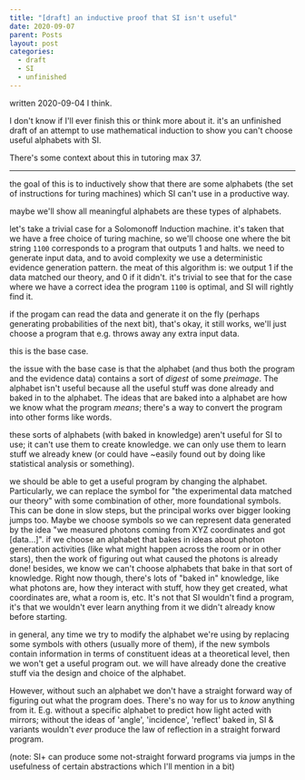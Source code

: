 ```yaml
---
title: "[draft] an inductive proof that SI isn't useful"
date: 2020-09-07
parent: Posts
layout: post
categories:
  - draft
  - SI
  - unfinished
---
```


written 2020-09-04 I think.

I don't know if I'll ever finish this or think more about it. it's an unfinished draft of an attempt to use mathematical induction to show you can't choose useful alphabets with SI.

There's some context about this in tutoring max 37.

----

the goal of this is to inductively show that there are some alphabets (the set of instructions for turing machines) which SI can't use in a productive way. 

maybe we'll show all meaningful alphabets are these types of alphabets.


let's take a trivial case for a Solomonoff Induction machine.
it's taken that we have a free choice of turing machine, so we'll choose one where the bit string `1100` corresponds to a program that outputs 1 and halts.
we need to generate input data, and to avoid complexity we use a deterministic evidence generation pattern.
the meat of this algorithm is: we output 1 if the data matched our theory, and 0 if it didn't.
it's trivial to see that for the case where we have a correct idea the program `1100` is optimal, and SI will rightly find it.

if the progam can read the data and generate it on the fly (perhaps generating probabilities of the next bit), that's okay, it still works, we'll just choose a program that e.g. throws away any extra input data.

this is the base case.

the issue with the base case is that the alphabet (and thus both the program and the evidence data) contains a sort of *digest* of some *preimage*. The alphabet isn't useful because all the useful stuff was done already and baked in to the alphabet. The ideas that are baked into a alphabet are how we know what the program *means*; there's a way to convert the program into other forms like words.

these sorts of alphabets (with baked in knowledge) aren't useful for SI to use; it can't use them to create knowledge. we can only use them to learn stuff we already knew (or could have ~easily found out by doing like statistical analysis or something).

we should be able to get a useful program by changing the alphabet. Particularly, we can replace the symbol for "the experimental data matched our theory" with some combination of other, more foundational symbols. This can be done in slow steps, but the principal works over bigger looking jumps too. Maybe we choose symbols so we can represent data generated by the idea "we measured photons coming from XYZ coordinates and got [data...]". if we choose an alphabet that bakes in ideas about photon generation activities (like what might happen across the room or in other stars), then the work of figuring out what caused the photons is already done! besides, we know we can't choose alphabets that bake in that sort of knowledge. Right now though, there's lots of "baked in" knowledge, like what photons are, how they interact with stuff, how they get created, what coordinates are, what a room is, etc. It's not that SI wouldn't find a program, it's that we wouldn't ever learn anything from it we didn't already know before starting.

in general, any time we try to modify the alphabet we're using by replacing some symbols with others (usually more of them), if the new symbols contain information in terms of constituent ideas at a theoretical level, then we won't get a useful program out. we will have already done the creative stuff via the design and choice of the alphabet.

However, without such an alphabet we don't have a straight forward way of figuring out what the program does. There's no way for us to *know* anything from it. E.g. without a specific alphabet to predict how light acted with mirrors; without the ideas of 'angle', 'incidence', 'reflect' baked in, SI & variants wouldn't *ever* produce the law of reflection in a straight forward program.

(note: SI+ can produce some not-straight forward programs via jumps in the usefulness of certain abstractions which I'll mention in a bit)
